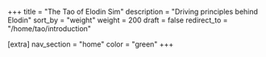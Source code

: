 +++
title = "The Tao of Elodin Sim"
description = "Driving principles behind Elodin"
sort_by = "weight"
weight = 200
draft = false
redirect_to = "/home/tao/introduction"

[extra]
nav_section = "home"
color = "green"
+++
